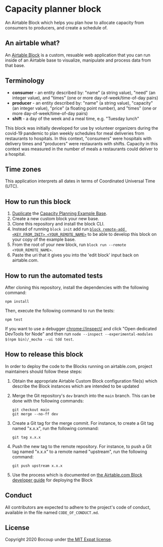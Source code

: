 # Capacity planner block

An Airtable Block which helps you plan how to allocate capacity from consumers
to producers, and create a schedule of.

## An airtable what?

An [Airtable Block](https://airtable.com/developers/blocks) is a custom,
resuable web application that you can run inside of an Airtable base to
visualize, manipulate and process data from that base.

## Terminology

- **consumer** - an entity described by: "name" (a string value), "need" (an
  integer value), and "times" (one or more day-of-week/time-of-day pairs)
- **producer** - an entity described by: "name" (a string value), "capacity"
  (an integer value), "price" (a floating point number), and "times" (one or
  more day-of-week/time-of-day pairs)
- **shift** - a day of the week and a meal time, e.g. "Tuesday lunch"

This block was initially developed for use by volunteer organizers during the
covid-19 pandemic to plan weekly schedules for meal deliveries from restaurants
to hospitals. In this context, "consumers" were hospitals with delivery times
and "producers" were restaurants with shifts. Capacity in this context was
measured in the number of meals a restaurants could deliver to a hospital.

## Time zones

This application interprets all dates in terms of Coordinated Universal Time
(UTC).

## How to run this block

1. [Duplicate](https://support.airtable.com/hc/en-us/articles/202584549-Duplicating-an-existing-base) the
   [Capacity Planning Example Base](https://airtable.com/invite/l?inviteId=inv4VdlJpmw7Jiwv0&inviteToken=1a104ad9356cd575e76e2437b670c4c8b1a51fa7bf75114091f1bd4534c5052d).
2. Create a new custom block your new base.
3. Clone this repository and install the block CLI.
4. Instead of running `block init` add run [`block remote-add <KEY_FROM_INIT> <YOUR_REMOTE_NAME>`](https://airtable.com/developers/blocks/guides/run-in-multiple-bases#Use%20remotes%20to%20run%20and%20release%20your%20block)
   to be able to develop this block on your copy of the example base.
5. From the root of your new block, run `block run --remote <YOUR_REMOTE_NAME>`.
6. Paste the uri that it gives you into the 'edit block' input back on airtable.com.

## How to run the automated tests

After cloning this repository, install the dependencies with the following
command:

    npm install

Then, execute the following command to run the tests:

    npm test

If you want to use a debugger [chrome://inspect/](chrome://inspect/#devices) and click "Open dedicated
DevTools for Node" and then run `node --inspect --experimental-modules $(npm bin)/_mocha --ui tdd test`.

## How to release this block

In order to deploy the code to the Blocks running on airtable.com, project
maintainers should follow these steps:

1. Obtain the appropriate Airtable Custom Block configuration file(s) which
   describe the Block instances which are intended to be updated
2. Merge the Git repository's `dev` branch into the `main` branch. This can be
   done with the following commands:

       git checkout main
       git merge --no-ff dev

3. Create a Git tag for the merge commit. For instance, to create a Git tag
   named "x.x.x", run the following command:

       git tag x.x.x

4. Push the new tag to the remote repository. For instance, to push a Git tag
   named "x.x.x" to a remote named "upstream", run the following command:

       git push upstream x.x.x

5. Use the process which is documented on [the Airtable.com Block developer
   guide](https://airtable.com/developers/blocks) for deploying the Block

## Conduct

All contributors are expected to adhere to the project's code of conduct,
available in the file named `CODE_OF_CONDUCT.md`.

## License

Copyright 2020 Bocoup under [the MIT Expat
license](https://directory.fsf.org/wiki/License:Expat).
